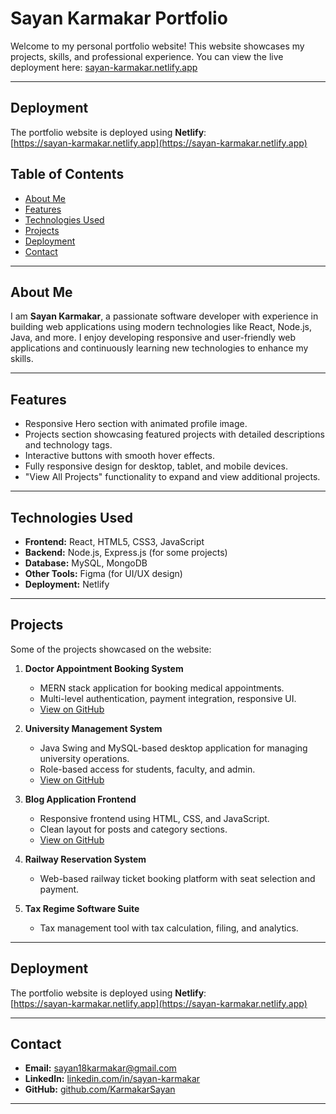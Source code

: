 # Sayan Karmakar Portfolio

Welcome to my personal portfolio website! This website showcases my projects, skills, and professional experience. You can view the live deployment here: [sayan-karmakar.netlify.app](https://sayan-karmakar.netlify.app)

---

## Deployment

The portfolio website is deployed using **Netlify**:  
[https://sayan-karmakar.netlify.app](https://sayan-karmakar.netlify.app)

## Table of Contents

- [About Me](#about-me)  
- [Features](#features)  
- [Technologies Used](#technologies-used)  
- [Projects](#projects)  
- [Deployment](#deployment)  
- [Contact](#contact)

---

## About Me

I am **Sayan Karmakar**, a passionate software developer with experience in building web applications using modern technologies like React, Node.js, Java, and more. I enjoy developing responsive and user-friendly web applications and continuously learning new technologies to enhance my skills.

---

## Features

- Responsive Hero section with animated profile image.  
- Projects section showcasing featured projects with detailed descriptions and technology tags.  
- Interactive buttons with smooth hover effects.  
- Fully responsive design for desktop, tablet, and mobile devices.  
- "View All Projects" functionality to expand and view additional projects.  

---

## Technologies Used

- **Frontend:** React, HTML5, CSS3, JavaScript  
- **Backend:** Node.js, Express.js (for some projects)  
- **Database:** MySQL, MongoDB  
- **Other Tools:** Figma (for UI/UX design)  
- **Deployment:** Netlify  

---

## Projects

Some of the projects showcased on the website:

1. **Doctor Appointment Booking System**  
   - MERN stack application for booking medical appointments.  
   - Multi-level authentication, payment integration, responsive UI.  
   - [View on GitHub](https://github.com/KarmakarSayan/PrepScripto)

2. **University Management System**  
   - Java Swing and MySQL-based desktop application for managing university operations.  
   - Role-based access for students, faculty, and admin.  
   - [View on GitHub](https://github.com/KarmakarSayan/University-Management-System)

3. **Blog Application Frontend**  
   - Responsive frontend using HTML, CSS, and JavaScript.  
   - Clean layout for posts and category sections.  
   - [View on GitHub](https://github.com/KarmakarSayan/Blog-Application)

4. **Railway Reservation System**  
   - Web-based railway ticket booking platform with seat selection and payment.  

5. **Tax Regime Software Suite**  
   - Tax management tool with tax calculation, filing, and analytics.  

---

## Deployment

The portfolio website is deployed using **Netlify**:  
[https://sayan-karmakar.netlify.app](https://sayan-karmakar.netlify.app)

---

## Contact

- **Email:** sayan18karmakar@gmail.com  
- **LinkedIn:** [linkedin.com/in/sayan-karmakar](https://www.linkedin.com/in/sayan-karmakar-b82302234/)  
- **GitHub:** [github.com/KarmakarSayan](https://github.com/KarmakarSayan)  

---




